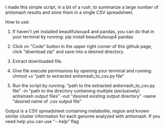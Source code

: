I made this simple script, in a bit of a rush, to summarize a large number of antismash results and store them in a single CSV spreadsheet.

How to use:

1. If haven't yet installed beautifulsoup4 and pandas, you can do that in your terminal by running: pip install beautifulsoup4 pandas

2. Click on "Code" button in the upper right corner of this github page, click "download zip" and save into a desired directory.

3. Extract downloaded file.

4. Give file execute permissions by opening your terminal and running: chmod +x "path to extracted antismash_to_csv.py file"

5. Run the script by running: "path to the extracted antismash_to_csv.py file" -in "path to the directory containing multiple (exclusively) antismash output files" -out "desired existing output directory" -name "desired name of .csv output file"

Output is a CSV spreadsheet containing metabolite, region and known similar cluster information for each genome analyzed with antismash. If you need help you can use "--help" flag
